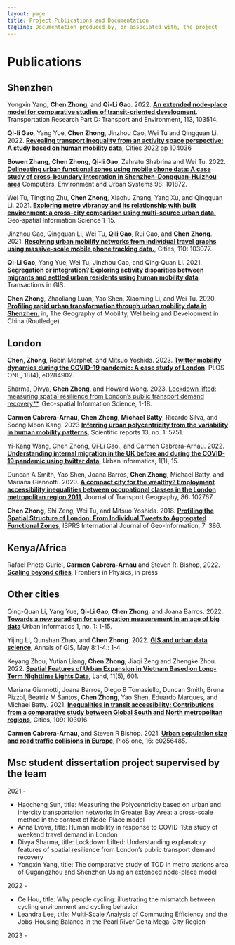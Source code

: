 ```yaml
---
layout: page
title: Project Publications and Documentation
tagline: Documentation produced by, or associated with, the project
---
```


# Publications


## Shenzhen

Yongxin Yang, **Chen Zhong**, and **Qi‐Li Gao**. 2022. [**An extended node-place model for comparative studies of transit-oriented development**](https://www.sciencedirect.com/science/article/pii/S1361920922003406). Transportation Research Part D: Transport and Environment, 113, 103514.

**Qi-li Gao**, Yang Yue, **Chen Zhong**, Jinzhou Cao, Wei Tu and Qingquan Li. 2022. [**Revealing transport inequality from an activity space perspective: A study based on human mobility data**](https://www.sciencedirect.com/science/article/pii/S0264275122004759), Cities 2022 pp 104036

**Bowen Zhang**, **Chen Zhong**, **Qi-li Gao**, Zahratu Shabrina and Wei Tu. 2022. [**Delineating urban functional zones using mobile phone data: A case study of cross-boundary integration in Shenzhen-Dongguan-Huizhou area**](https://www.sciencedirect.com/science/article/pii/S0198971522001168?via%3Dihub) Computers, Environment and Urban Systems 98: 101872.

Wei Tu, Tingting Zhu, **Chen Zhong**, Xiaohu Zhang, Yang Xu, and Qingquan Li. 2021. [**Exploring metro vibrancy and its relationship with built environment: a cross-city comparison using multi-source urban data.**](https://www.tandfonline.com/doi/pdf/10.1080/10095020.2021.1996212) Geo-spatial Information Science 1-15.

Jinzhou Cao, Qingquan Li, Wei Tu, **Qili Gao**, Rui Cao, and **Chen Zhong**. 2021. [**Resolving urban mobility networks from individual travel graphs using massive-scale mobile phone tracking data.**](https://doi.org/https://doi.org/10.1016/j.cities.2020.103077.), Cities, 110: 103077.

**Qi‐Li Gao**, Yang Yue, Wei Tu, Jinzhou Cao, and Qing‐Quan Li. 2021. [**Segregation or integration? Exploring activity disparities between migrants and settled urban residents using human mobility data**](https://onlinelibrary.wiley.com/doi/pdf/10.1111/tgis.12760?casa_token=gyMbIgEPEkMAAAAA:k5Wgy1iAsJvcrVGlnH0kMJELSCyosI1UlczIYUWR_TZXm_SZARVi1GdRU1uI2BxDqxj449iGA1HIgvw), Transactions in GIS.

**Chen Zhong**, Zhaoliang Luan, Yao Shen, Xiaoming Li, and Wei Tu. 2020. [**Profiling rapid urban transformation through urban mobility data in Shenzhen.**](https://www.taylorfrancis.com/chapters/edit/10.4324/9781315112954-7/profiling-rapid-urban-transformation-urban-mobility-data-shenzhen-chen-zhong-zhaoliang-luan-yao-shen-xiaoming-li-wei-tu) in, The Geography of Mobility, Wellbeing and Development in China (Routledge).

## London

**Chen, Zhong**, Robin Morphet, and Mitsuo Yoshida. 2023. [**Twitter mobility dynamics during the COVID-19 pandemic: A case study of London**](https://journals.plos.org/plosone/article?id=10.1371/journal.pone.0284902). PLOS ONE, 18(4), e0284902.

Sharma, Divya, **Chen Zhong**, and Howard Wong. 2023. [Lockdown lifted: measuring spatial resilience from London’s public transport demand recovery**](https://www.tandfonline.com/doi/pdf/10.1080/10095020.2022.2156300), Geo-spatial Information Science, 1-18.

**Carmen Cabrera-Arnau**, **Chen Zhong**, **Michael Batty**, Ricardo Silva, and Soong Moon Kang. 2023 [**Inferring urban polycentricity from the variability in human mobility patterns**](https://www.nature.com/articles/s41598-023-33003-7), Scientific reports 13, no. 1: 5751.

Yi-Kang Wang, Chen Zhong, Qi‐Li Gao., and Carmen Cabrera-Arnau. 2022. [**Understanding internal migration in the UK before and during the COVID-19 pandemic using twitter data**](https://link.springer.com/article/10.1007/s44212-022-00018-w), Urban informatics, 1(1), 15.

Duncan A Smith, Yao Shen, Joana Barros, **Chen Zhong**, Michael Batty, and Mariana Giannotti. 2020. [**A compact city for the wealthy? Employment accessibility inequalities between occupational classes in the London metropolitan region 2011**](https://doi.org/10.1016/j.jtrangeo.2020.102767), Journal of Transport Geography, 86: 102767.

**Chen Zhong**, Shi Zeng, Wei Tu, and Mitsuo Yoshida. 2018. [**Profiling the Spatial Structure of London: From Individual Tweets to Aggregated Functional Zones**](http://www.mdpi.com/2220-9964/7/10/386.), ISPRS International Journal of Geo-Information, 7: 386.


## Kenya/Africa 

Rafael Prieto Curiel,  **Carmen Cabrera-Arnau** and Steven R. Bishop, 2022. [**Scaling beyond cities**](https://www.frontiersin.org/articles/10.3389/fphy.2022.858307/full), Frontiers in Physics, in press

## Other cities

Qing-Quan Li, Yang Yue, **Qi-Li Gao**, **Chen Zhong**, and Joana Barros. 2022. [**Towards a new paradigm for segregation measurement in an age of big data**](https://link.springer.com/article/10.1007/s44212-022-00003-3) Urban Informatics 1, no. 1: 1-15.

Yijing Li, Qunshan Zhao, and **Chen Zhong**. 2022. [**GIS and urban data science**](https://www.tandfonline.com/doi/full/10.1080/19475683.2022.2070969), Annals of GIS, May 8:1-4.: 1-4.

Keyang Zhou, Yutian Liang, **Chen Zhong**, Jiaqi Zeng and Zhengke Zhou. 2022. [**Spatial Features of Urban Expansion in Vietnam Based on Long-Term Nighttime Lights Data**](https://www.mdpi.com/2073-445X/11/5/601/htm), Land, 11(5), 601.

Mariana Giannotti, Joana Barros, Diego B Tomasiello, Duncan Smith, Bruna Pizzol, Beatriz M Santos, **Chen Zhong**, Yao Shen, Eduardo Marques, and Michael Batty. 2021. [**Inequalities in transit accessibility: Contributions from a comparative study between Global South and North metropolitan regions**](https://doi.org/10.1016/j.cities.2020.103016), Cities, 109: 103016.

**Carmen Cabrera-Arnau**, and Steven R Bishop. 2021. [**Urban population size and road traffic collisions in Europe**](https://journals.plos.org/plosone/article?id=10.1371/journal.pone.0256485), PloS one, 16: e0256485.

## Msc student dissertation project supervised by the team

2021 -

* Haocheng Sun, title: Measuring the Polycentricity based on urban and intercity transportation networks in Greater Bay Area: a cross-scale method in the context of Node-Place model
* Anna Lvova, title: Human mobility in response to COVID-19:a study of weekend travel demand in London
* Divya Sharma, title: Lockdown Lifted:  Understanding explanatory features of spatial resilience from London’s public transport demand recovery
* Yongxin Yang, title: The comparative study of TOD in metro stations area of Gugangzhou and Shenzhen Using an extended node-place model

2022 - 

* Ce Hou, title: Why people cycling: illustrating the mismatch between cycling environment and cycling behavior
* Leandra Lee, title: Multi-Scale Analysis of Commuting Efficiency and the Jobs-Housing Balance in the Pearl River Delta Mega-City Region

2023 - 




